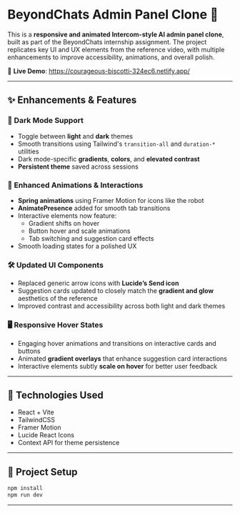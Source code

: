 # BeyondChats Admin Panel Clone 🚀

This is a **responsive and animated Intercom-style AI admin panel clone**, built as part of the BeyondChats internship assignment. The project replicates key UI and UX elements from the reference video, with multiple enhancements to improve accessibility, animations, and overall polish.

🔗 **Live Demo**: https://courageous-biscotti-324ec6.netlify.app/

---

## ✨ Enhancements & Features

### 🌙 Dark Mode Support
- Toggle between **light** and **dark** themes
- Smooth transitions using Tailwind's `transition-all` and `duration-*` utilities
- Dark mode-specific **gradients**, **colors**, and **elevated contrast**
- **Persistent theme** saved across sessions

### 🧠 Enhanced Animations & Interactions
- **Spring animations** using Framer Motion for icons like the robot
- **AnimatePresence** added for smooth tab transitions
- Interactive elements now feature:
  - Gradient shifts on hover
  - Button hover and scale animations
  - Tab switching and suggestion card effects
- Smooth loading states for a polished UX

### 🛠️ Updated UI Components
- Replaced generic arrow icons with **Lucide’s Send icon**
- Suggestion cards updated to closely match the **gradient and glow** aesthetics of the reference
- Improved contrast and accessibility across both light and dark themes

### 🖥️ Responsive Hover States
- Engaging hover animations and transitions on interactive cards and buttons
- Animated **gradient overlays** that enhance suggestion card interactions
- Interactive elements subtly **scale on hover** for better user feedback

---

## 🧪 Technologies Used
- React + Vite
- TailwindCSS
- Framer Motion
- Lucide React Icons
- Context API for theme persistence

---

## 📂 Project Setup

```bash
npm install
npm run dev
````

---
